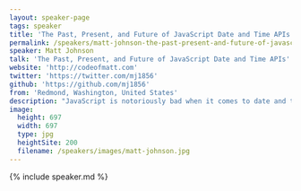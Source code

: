 ```yaml
---
layout: speaker-page
tags: speaker
title: 'The Past, Present, and Future of JavaScript Date and Time APIs – Matt Johnson'
permalink: /speakers/matt-johnson-the-past-present-and-future-of-javascript-date-and-time-apis.html
speaker: Matt Johnson
talk: 'The Past, Present, and Future of JavaScript Date and Time APIs'
website: 'http://codeofmatt.com'
twitter: 'https://twitter.com/mj1856'
github: 'https://github.com/mj1856'
from: 'Redmond, Washington, United States'
description: "JavaScript is notoriously bad when it comes to date and time problems.  The built-in Date object has so many quirks and implementation differences that many developers have abandoned it, in favor of libraries.  How did we get here, and what can be done about this?  This talk is in three parts, and led by maintainers of the Moment.js library.  First, you'll understand how the Date object came to be, what parts of it are useful, and where the problems are.  Next, you'll learn about the present-day alternatives.  We'll cover three modern JavaScript libraries: Moment, date-fns, and js-joda, all of which are viable solutions. Lastly, you'll hear about how we are working through the ECMAScript technical committee to get better support for dates, times and time zones built-in to the language."
image:
  height: 697
  width: 697
  type: jpg
  heightSite: 200
  filename: /speakers/images/matt-johnson.jpg
---
```


{% include speaker.md %}
